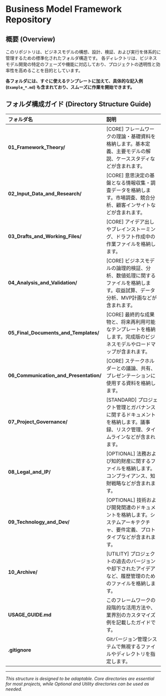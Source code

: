 # Business Model Framework Repository

## 概要 (Overview)

このリポジトリは、ビジネスモデルの構想、設計、検証、および実行を体系的に管理するための標準化されたフォルダ構造です。
各ディレクトリは、ビジネスモデル開発の特定のフェーズや機能に対応しており、プロジェクトの透明性と効率性を高めることを目的としています。

**各フォルダには、すぐに使えるテンプレートに加えて、具体的な記入例 (`Example_*.md`) も含まれており、スムーズに作業を開始できます。**

## フォルダ構成ガイド (Directory Structure Guide)

| フォルダ名 | 説明 |
| :--- | :--- |
| **01_Framework_Theory/** | [CORE] フレームワークの理論・基礎資料を格納します。基本定義、主要モデルの解説、ケーススタディなどが含まれます。 |
| **02_Input_Data_and_Research/** | [CORE] 意思決定の基盤となる情報収集・調査データを格納します。市場調査、競合分析、顧客インサイトなどが含まれます。 |
| **03_Drafts_and_Working_Files/** | [CORE] アイデア出しやブレインストーミング、ドラフト作成中の作業ファイルを格納します。 |
| **04_Analysis_and_Validation/** | [CORE] ビジネスモデルの論理的検証、分析、数値処理に関するファイルを格納します。収益試算、データ分析、MVP計画などが含まれます。 |
| **05_Final_Documents_and_Templates/** | [CORE] 最終的な成果物と、将来再利用可能なテンプレートを格納します。完成版のビジネスモデルやロードマップが含まれます。 |
| **06_Communication_and_Presentation/** | [CORE] ステークホルダーとの議論、共有、プレゼンテーションに使用する資料を格納します。 |
| **07_Project_Governance/** | [STANDARD] プロジェクト管理とガバナンスに関するドキュメントを格納します。議事録、リスク管理、タイムラインなどが含まれます。 |
| **08_Legal_and_IP/** | [OPTIONAL] 法務および知的財産に関するファイルを格納します。コンプライアンス、知財戦略などが含まれます。 |
| **09_Technology_and_Dev/** | [OPTIONAL] 技術および開発関連のドキュメントを格納します。システムアーキテクチャ、要件定義、プロトタイプなどが含まれます。 |
| **10_Archive/** | [UTILITY] プロジェクトの過去のバージョンや却下されたアイデアなど、履歴管理のためのファイルを格納します。 |
| **USAGE_GUIDE.md** | このフレームワークの段階的な活用方法や、業界別のカスタマイズ例を記載したガイドです。 |
| **.gitignore** | Gitバージョン管理システムで無視するファイルやディレクトリを指定します。 |

---
*This structure is designed to be adaptable. Core directories are essential for most projects, while Optional and Utility directories can be used as needed.*
